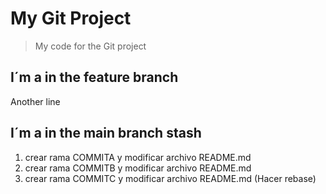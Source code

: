 # My Git Project

>My code for the Git project

## I´m a in the feature branch

Another line
## I´m a in the main branch stash

1. crear rama COMMITA y modificar archivo README.md
2. crear rama COMMITB y modificar archivo README.md
3. crear rama COMMITC y modificar archivo README.md (Hacer rebase)